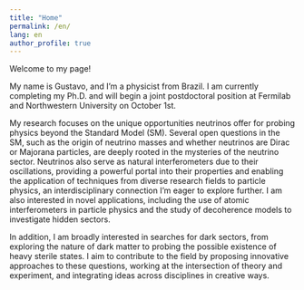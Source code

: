 ```yaml
---
title: "Home"
permalink: /en/
lang: en
author_profile: true
---
```


Welcome to my page!

My name is Gustavo, and I’m a physicist from Brazil. I am currently completing my Ph.D. and will begin a joint postdoctoral position at Fermilab and Northwestern University on October 1st.

My research focuses on the unique opportunities neutrinos offer for probing physics beyond the Standard Model (SM). Several open questions in the SM, such as the origin of neutrino masses and whether neutrinos are Dirac or Majorana particles, are deeply rooted in the mysteries of the neutrino sector. Neutrinos also serve as natural interferometers due to their oscillations, providing a powerful portal into their properties and enabling the application of techniques from diverse research fields to particle physics, an interdisciplinary connection I’m eager to explore further. I am also interested in novel applications, including the use of atomic interferometers in particle physics and the study of decoherence models to investigate hidden sectors.

In addition, I am broadly interested in searches for dark sectors, from exploring the nature of dark matter to probing the possible existence of heavy sterile states. I aim to contribute to the field by proposing innovative approaches to these questions, working at the intersection of theory and experiment, and integrating ideas across disciplines in creative ways.